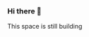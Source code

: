 ### Hi there 👋
This space is still building
<!--
## Aviyel Badges
<a href="https://aviyel.com/@siddharthaviyel" target="_blank" rel="noopener noreferrer"><img src="https://aviyel.com/assets/uploads/rewards/project_rewards/34/aviyel_aviyel_contrib/512/1.png" alt="drawing" width="200"/>
</br></br></br>
<img src="https://aviyel.com/assets/uploads/rewards/share/user/2202/54/share.png" alt="drawing" width="400"/></a>

<!--
**siddharth2798/siddharth2798** is a ✨ _special_ ✨ repository because its `README.md` (this file) appears on your GitHub profile.

Here are some ideas to get you started:

- 🔭 I’m currently working on ...
- 🌱 I’m currently learning ...
- 👯 I’m looking to collaborate on ...
- 🤔 I’m looking for help with ...
- 💬 Ask me about ...
- 📫 How to reach me: ...
- 😄 Pronouns: ...
- ⚡ Fun fact: ...
-->
